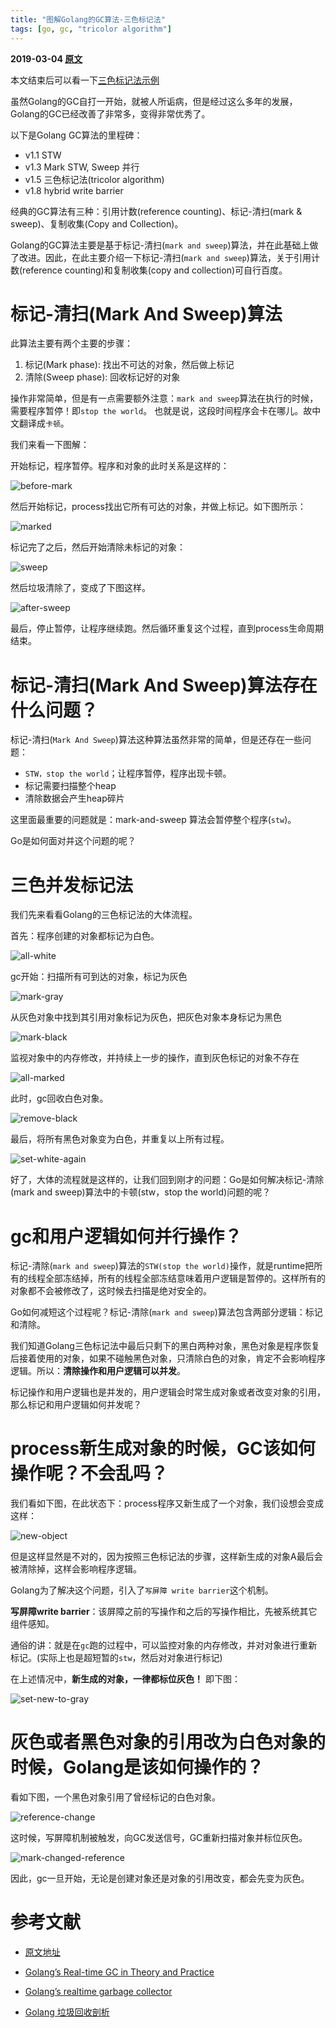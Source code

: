 ```yaml
---
title: "图解Golang的GC算法-三色标记法"
tags: [go, gc, "tricolor algorithm"]
---
```


**2019-03-04 [原文](https://i6448038.github.io/2019/03/04/golang-garbage-collector/)** 

本文结束后可以看一下[三色标记法示例](https://aimuke.github.io/go/2019/05/21/gc-tricolor-demo/)

虽然Golang的GC自打一开始，就被人所诟病，但是经过这么多年的发展，Golang的GC已经改善了非常多，变得非常优秀了。

以下是Golang GC算法的里程碑：

- v1.1 STW
- v1.3 Mark STW, Sweep 并行
- v1.5 三色标记法(tricolor algorithm)
- v1.8 hybrid write barrier

经典的GC算法有三种：引用计数(reference counting)、标记-清扫(mark & sweep)、复制收集(Copy and Collection)。

Golang的GC算法主要是基于标记-清扫(`mark and sweep`)算法，并在此基础上做了改进。因此，在此主要介绍一下标记-清扫(`mark and sweep`)算法，关于引用计数(reference counting)和复制收集(copy and collection)可自行百度。

# 标记-清扫(Mark And Sweep)算法
此算法主要有两个主要的步骤：

1. 标记(Mark phase): 找出不可达的对象，然后做上标记
2. 清除(Sweep phase): 回收标记好的对象

操作非常简单，但是有一点需要额外注意：`mark and sweep`算法在执行的时候，需要程序暂停！即`stop the world`。
也就是说，这段时间程序会卡在哪儿。故中文翻译成`卡顿`。

我们来看一下图解：

开始标记，程序暂停。程序和对象的此时关系是这样的：

![before-mark](/assets/images/2019/0521/mark_sweep_1.png)

然后开始标记，process找出它所有可达的对象，并做上标记。如下图所示：

![marked](/assets/images/2019/0521/mark_sweep_2.png)

标记完了之后，然后开始清除未标记的对象：

![sweep](/assets/images/2019/0521/mark_sweep_3.png)

然后垃圾清除了，变成了下图这样。

![after-sweep](/assets/images/2019/0521/mark_sweep_4.png)

最后，停止暂停，让程序继续跑。然后循环重复这个过程，直到process生命周期结束。

# 标记-清扫(Mark And Sweep)算法存在什么问题？
标记-清扫(`Mark And Sweep`)算法这种算法虽然非常的简单，但是还存在一些问题：
- `STW，stop the world`；让程序暂停，程序出现卡顿。
- 标记需要扫描整个heap
- 清除数据会产生heap碎片

这里面最重要的问题就是：mark-and-sweep 算法会暂停整个程序(`stw`)。

Go是如何面对并这个问题的呢？

# 三色并发标记法
我们先来看看Golang的三色标记法的大体流程。

首先：程序创建的对象都标记为白色。

![all-white](/assets/images/2019/0521/mark_sweep_5.png)

gc开始：扫描所有可到达的对象，标记为灰色

![mark-gray](/assets/images/2019/0521/mark_sweep_6.png)

从灰色对象中找到其引用对象标记为灰色，把灰色对象本身标记为黑色

![mark-black](/assets/images/2019/0521/mark_sweep_7.png)

监视对象中的内存修改，并持续上一步的操作，直到灰色标记的对象不存在

![all-marked](/assets/images/2019/0521/mark_sweep_8.png)

此时，gc回收白色对象。

![remove-black](/assets/images/2019/0521/mark_sweep_9.png)

最后，将所有黑色对象变为白色，并重复以上所有过程。

![set-white-again](/assets/images/2019/0521/mark_sweep_10.png)

好了，大体的流程就是这样的，让我们回到刚才的问题：Go是如何解决标记-清除(mark and sweep)算法中的卡顿(stw，stop the world)问题的呢？

# gc和用户逻辑如何并行操作？
标记-清除(`mark and sweep`)算法的`STW(stop the world)`操作，就是runtime把所有的线程全部冻结掉，所有的线程全部冻结意味着用户逻辑是暂停的。这样所有的对象都不会被修改了，这时候去扫描是绝对安全的。

Go如何减短这个过程呢？标记-清除(`mark and sweep`)算法包含两部分逻辑：标记和清除。

我们知道Golang三色标记法中最后只剩下的黑白两种对象，黑色对象是程序恢复后接着使用的对象，如果不碰触黑色对象，只清除白色的对象，肯定不会影响程序逻辑。所以：**清除操作和用户逻辑可以并发**。

标记操作和用户逻辑也是并发的，用户逻辑会时常生成对象或者改变对象的引用，那么标记和用户逻辑如何并发呢？

# process新生成对象的时候，GC该如何操作呢？不会乱吗？
我们看如下图，在此状态下：process程序又新生成了一个对象，我们设想会变成这样：

![new-object](/assets/images/2019/0521/mark_sweep_11.png)

但是这样显然是不对的，因为按照三色标记法的步骤，这样新生成的对象A最后会被清除掉，这样会影响程序逻辑。

Golang为了解决这个问题，引入了`写屏障 write barrier`这个机制。

**写屏障write barrier**：该屏障之前的写操作和之后的写操作相比，先被系统其它组件感知。

通俗的讲：就是在`gc`跑的过程中，可以监控对象的内存修改，并对对象进行重新标记。(实际上也是超短暂的`stw`，然后对对象进行标记)

在上述情况中，**新生成的对象，一律都标位灰色！**
即下图：

![set-new-to-gray](/assets/images/2019/0521/mark_sweep_12.png)

# 灰色或者黑色对象的引用改为白色对象的时候，Golang是该如何操作的？
看如下图，一个黑色对象引用了曾经标记的白色对象。

![reference-change](/assets/images/2019/0521/mark_sweep_13.png)

这时候，写屏障机制被触发，向GC发送信号，GC重新扫描对象并标位灰色。

![mark-changed-reference](/assets/images/2019/0521/mark_sweep_14.png)

因此，gc一旦开始，无论是创建对象还是对象的引用改变，都会先变为灰色。

# 参考文献

- [原文地址](https://i6448038.github.io/2019/03/04/golang-garbage-collector/)

- [Golang’s Real-time GC in Theory and Practice](https://making.pusher.com/golangs-real-time-gc-in-theory-and-practice/)

- [Golang’s realtime garbage collector](https://www.youtube.com/watch?v=n59VtiRx34s&t=1151)

- [Golang 垃圾回收剖析](https://mp.weixin.qq.com/s/Wh7A6czDIRofxveY_bEDNQ)

